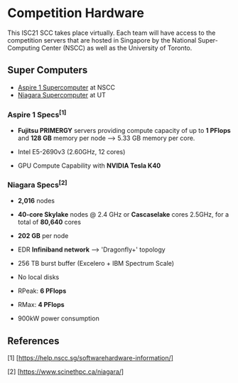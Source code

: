 # Competition Hardware

This ISC21 SCC takes place virtually. Each team will have access to the competition servers that are hosted in Singapore by the National Super-Computing Center (NSCC) as well as the University of Toronto.

## Super Computers
- [Aspire 1 Supercomputer](https://help.nscc.sg/wp-content/uploads/Getting-Started-ASPIRE-1-v1.08-final.pdf) at NSCC
- [Niagara Supercomputer](https://www.scinethpc.ca/niagara/) at UT

### Aspire 1 Specs<sup>[1]</sup>

 - <b>Fujitsu PRIMERGY</b> servers providing compute capacity of up to <b>1 PFlops</b> and <b>128 GB</b> memory per node --> 5.33 GB memory per core.
 - Intel E5-2690v3 (2.60GHz, 12 cores)

 - GPU Compute Capability with <b>NVIDIA Tesla K40</b>

 ### Niagara Specs<sup>[2]</sup>

 - <b>2,016</b> nodes
 - <b>40-core Skylake</b> nodes @ 2.4 GHz or <b>Cascaselake</b> cores 2.5GHz, for a total of <b>80,640</b> cores

 - <b>202 GB</b> per node

 - EDR <b>Infiniband network</b> --> 'Dragonfly+' topology

 - 256 TB burst buffer (Excelero + IBM Spectrum Scale)

 - No local disks

 - RPeak: <b>6 PFlops</b>

 - RMax: <b>4 PFlops</b>

 - 900kW power consumption

 ## References
 [1]  [https://help.nscc.sg/softwarehardware-information/]

 [2]  [https://www.scinethpc.ca/niagara/]
